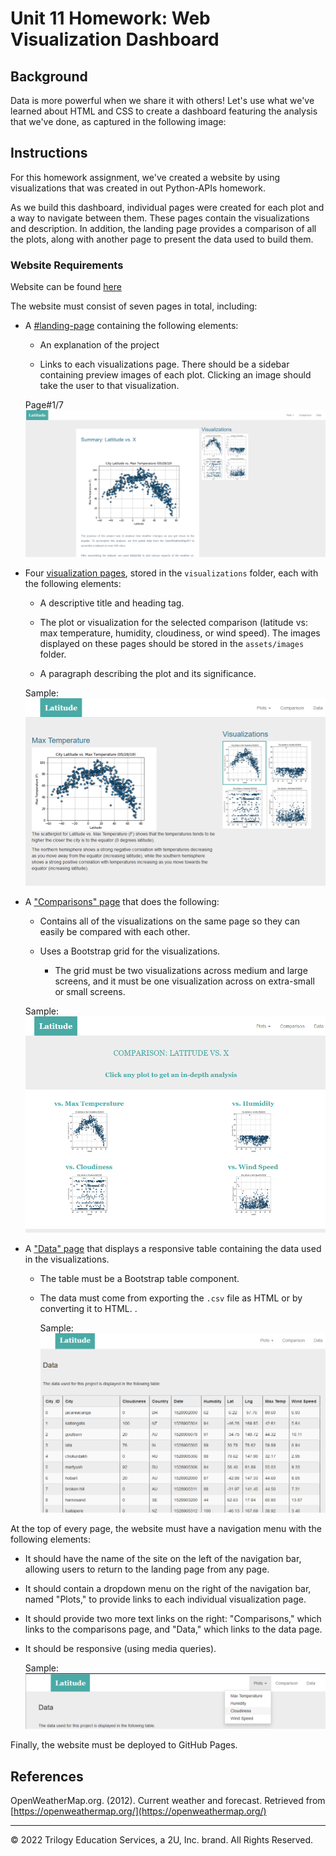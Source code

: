 # Unit 11 Homework: Web Visualization Dashboard 

## Background

Data is more powerful when we share it with others! Let's use what we've learned about HTML and CSS to create a dashboard featuring the analysis that we've done, as captured in the following image:


## Instructions 

For this homework assignment, we've created a website by using visualizations that was created in out Python-APIs homework.

As we build this dashboard, individual pages were created for each plot and a way to navigate between them. These pages  contain the visualizations and description. In addition, the landing page provides a comparison of all the plots, along with another page to present the data used to build them.

### Website Requirements

Website can be found [here](https://vedranagatech.github.io/Web-Design-Challenge/index.html)

The website must consist of seven pages in total, including:

* A [#landing-page](https://vedranagatech.github.io/Web-Design-Challenge/index.html) containing the following elements:

  * An explanation of the project

  * Links to each visualizations page. There should be a sidebar containing preview images of each plot. Clicking an image should take the user to that visualization.

  Page#1/7 
    ![LanidinImage](assets/images/Landing.png)

* Four [visualization pages](https://vedranagatech.github.io/Web-Design-Challenge/visualizations/wind.html), stored in the `visualizations` folder, each with the following elements:

  * A descriptive title and heading tag.

  * The plot or visualization for the selected comparison (latitude vs: max temperature, humidity, cloudiness, or wind speed). The images displayed on these pages should be stored in the `assets/images` folder.

  * A paragraph describing the plot and its significance.

  Sample:
    ![TempImage](assets/images/temp.png)


* A ["Comparisons" page](https://vedranagatech.github.io/Web-Design-Challenge/comparison.html) that does the following:

  * Contains all of the visualizations on the same page so they can easily be compared with each other.

  * Uses a Bootstrap grid for the visualizations.

    * The grid must be two visualizations across medium and large screens, and it must be one visualization across on extra-small or small screens.

  Sample:
      ![compImage](assets/images/cmp.png)

* A ["Data" page](https://vedranagatech.github.io/Web-Design-Challenge/data.html) that displays a responsive table containing the data used in the visualizations.

  * The table must be a Bootstrap table component.
  * The data must come from exporting the `.csv` file as HTML or by converting it to HTML. .

    Sample:
      ![dataImage](assets/images/data.png)

At the top of every page, the website must have a navigation menu with the following elements:

* It should have the name of the site on the left of the navigation bar, allowing users to return to the landing page from any page.
* It should contain a dropdown menu on the right of the navigation bar, named "Plots," to provide links to each individual visualization page.
* It should provide two more text links on the right: "Comparisons," which links to the comparisons page, and "Data," which links to the data page.
* It should be responsive (using media queries). 


    Sample:
  ![menuImage](assets/images/menu.png)
  
Finally, the website must be deployed to GitHub Pages.


## References

OpenWeatherMap.org. (2012). Сurrent weather and forecast. Retrieved from [https://openweathermap.org/](https://openweathermap.org/)

- - -

© 2022 Trilogy Education Services, a 2U, Inc. brand. All Rights Reserved.


